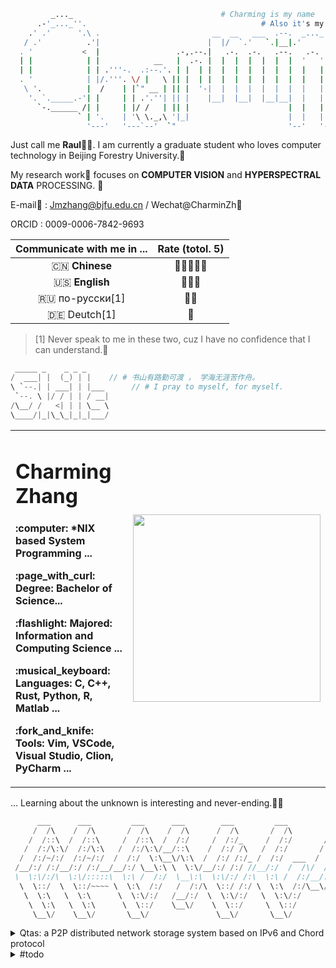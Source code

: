 ```bash
         _..._                                 # Charming is my name 
      .-'_..._''.                                       # Also it's my type 😎 
    .' .'      '.\ .                         __  __   ___  .--.  _..._                      .
   / .'          .'|                        |  |/  `.'   `.|__|.'     '.  .--./)          .'|
  . '           <  |                 .-,.--.|   .-.  .-.   .--.   .-.   ./.''\\          <  |
  | |            | |            __   |  .-. |  |  |  |  |  |  |  '   '  | |  | |          | |
  | |            | | .'''-.  .:--.'. | |  | |  |  |  |  |  |  |  |   |  |\`-' / .--------.| | .'''-.
  . '            | |/.'''. \/ |   \ || |  | |  |  |  |  |  |  |  |   |  |/("'`  |____    || |/.'''. \
   \ '.          |  /    | |`" __ | || |  '-|  |  |  |  |  |  |  |   |  |\ '---.    /   / |  /    | |
    '. `._____.-'| |     | | .'.''| || |    |__|  |__|  |__|__|  |   |  | /'""'.\ .'   /  | |     | |
      `-.______ /| |     | |/ /   | || |                      |  |   |  |||     |/    /___| |     | |
               ` | '.    | '\ \._,\ '|_|                      |  |   |  |\'. __/|         | '.    | '.
                 '---'   '---`--'  `"                         '--'   '--' `'---'|_________'---'   '---'
```

Just call me **Raul**👨‍🎓. I am currently a graduate student who loves computer technology in Beijing Forestry University.💊 

My research work🔬 focuses on **COMPUTER VISION** and **HYPERSPECTRAL DATA** PROCESSING. 🍌

<!--
I have a lovely girlfriend and we are about to get engaged. 💍
-->

E-mail📧 : Jmzhang@bjfu.edu.cn / Wechat@CharminZh🐧

ORCID : 0009-0006-7842-9693

| Communicate with me in ... | Rate (totol. 5) |
| :------------------------: | :-------------: |
|       🇨🇳 **Chinese**       |      🌟🌟🌟🌟🌟      |
|       🇺🇸 **English**       |       🌟🌟🌟       |
|       🇷🇺 по-русски[1]        |   🌟🌟    |
|         🇩🇪 Deutch[1]         | 🌟  |

> [1] Never speak to me in these two, cuz I have no confidence that I can understand.🥺

```C
 _____ _    _ _ _     					
/  ___| |  (_) | |    // # 书山有路勤可渡 ， 学海无涯苦作舟。
\ `--.| | ___| | |___      // # I pray to myself, for myself.
 `--. \ |/ / | | / __|
/\__/ /   <| | | \__ \
\____/|_|\_\_|_|_|___/
```

<table border="0">
  <tr>
    <td width="50%">
      <h1>Charming Zhang</h1>
      <p><b>:computer:  *NIX based System Programming ...</b></p>
      <p><b>:page_with_curl: Degree: Bachelor of Science... </b></p>
      <p><b>:flashlight: Majored: Information and Computing Science ...</b></p>
      <p><b>:musical_keyboard: Languages: C, C++, Rust, Python, R, Matlab ...</b></p>
      <p><b>:fork_and_knife: Tools: Vim, VSCode, Visual Studio, Clion, PyCharm ...</b></p>
    </td>
    <td width="50%">
      <a href="https://github.com/charmingzh">
         <img height="300" src="https://github-readme-stats.vercel.app/api/top-langs/?username=charmingzh&langs_count=20&theme=radical&layout=compact&count_private=false" />
      </a>     
    </td>
  </tr>
</table>
... Learning about the unknown is interesting and never-ending.🏄‍♀️

<!--
今天第一次使用了 Markdown 注释语法哈哈哈哈
```typescript
 _       _                     _   		// Cool things make me more passionate.
(_)     | |                   | |  
 _ _ __ | |_ ___ _ __ ___  ___| |_ 
| | '_ \| __/ _ \ '__/ _ \/ __| __|
| | | | | ||  __/ | |  __/\__ \ |_ 
|_|_| |_|\__\___|_|  \___||___/\__|  
```
<a href="https://github.com/ghosind">
<img height="300" src="https://github-readme-stats.vercel.app/api/top-langs/?username=charmingzh&langs_count=20&theme=radical&layout=compact" />
</a>
--> 

```c
      ___      ___         ___      ___        ___         ___                 ___     
     /  /\    /  /\       /  /\    /  /\      /  /\       /  /\        ___    /  /\    
    /  /::\  /  /::\     /  /::\  /  /:/     /  /:/_     /  /:/       /  /\  /  /:/_   
   /  /:/\:\/  /:/\:\   /  /:/\:\/__/::\    /  /:/ /\   /  /:/       /  /:/ /  /:/ /\  
  /  /:/~/:/  /:/~/:/  /  /:/  \:\__\/\:\  /  /:/ /:/_ /  /:/  ___  /  /:/ /  /:/ /::\ 
 /__/:/ /:/__/:/ /:/__/__/:/ \__\:\ \  \:\/__/:/ /:/ //__/:/  /  /\/  /::\/__/:/ /:/\:\
 \  \:\/:/\  \:\/:::::\  \:\ /  /:/  \__\:\  \:\/:/ /:\  \:\ /  /:/__/:/\:\  \:\/:/~/:/
  \  \::/  \  \::/~~~~ \  \:\  /:/   /  /:/\  \::/ /:/ \  \:\  /:/\__\/  \:\  \::/ /:/ 
   \  \:\   \  \:\      \  \:\/:/   /__/:/  \  \:\/:/   \  \:\/:/      \  \:\__\/ /:/  
    \  \:\   \  \:\      \  \::/    \__\/    \  \::/     \  \::/        \__\/ /__/:/   
     \__\/    \__\/       \__\/               \__\/       \__\/               \__\/    

```

<details>
 <summary> Qtas: a P2P distributed network storage system based on IPv6 and Chord protocol </summary>

1. 源代码仓库(Source code)：[Qtas](https://github.com/CharmingZh/Qtas/)；
1. 命令行交互界面：
   ![](https://tva1.sinaimg.cn/large/008i3skNgy1gy1pgyjovhj31ao0g4wgm.jpg)

</details>

<details>
 <summary> #todo </summary>

1. 留白没见过嘛哼：[Readme-Page](https://github.com/CharmingZh/CharmingZh/)；
1. 没想好做什么呢：
   ![](https://tva1.sinaimg.cn/large/008i3skNgy1gy1pgyjovhj31ao0g4wgm.jpg)

</details>
